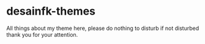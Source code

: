 # desainfk-themes
All things about my theme here, please do nothing to disturb if not disturbed thank you for your attention.
